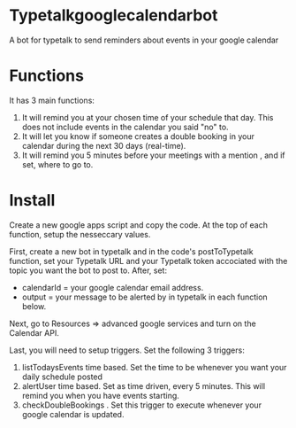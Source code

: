 # Typetalkgooglecalendarbot
A bot for typetalk to send reminders about events in your google calendar

# Functions
It has 3 main functions:
1. It will remind you at your chosen time of your schedule that day. This does not include events in the calendar you said "no" to. 
2. It will let you know if someone creates a double booking in your calendar during the next 30 days (real-time). 
3. It will remind you 5 minutes before your meetings with a mention , and if set, where to go to. 

# Install
Create a new google apps script and copy the code. 
At the top of each function, setup the nesseccary values.

First, create a new bot in typetalk and in the code's postToTypetalk function, set your Typetalk URL and your Typetalk token accociated with the topic you want the bot to post to. After, set:
- calendarId = your google calendar email address.
- output = your message to be alerted by in typetalk
in each function below. 

Next, go to Resources => advanced google services and turn on the Calendar API.

Last, you will need to setup triggers. 
Set the following 3 triggers:
1. listTodaysEvents time based. Set the time to be whenever you want your daily schedule posted
2. alertUser time based. Set as time driven, every 5 minutes. This will remind you when you have events starting.
3. checkDoubleBookings . Set this trigger to execute whenever your google calendar is updated. 
 
